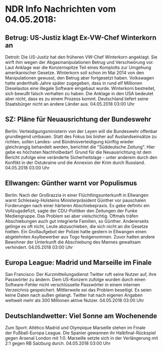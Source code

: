 # NDR Info Nachrichten vom 04.05.2018:


## Betrug: US-Justiz klagt Ex-VW-Chef Winterkorn an
Detroit: Die US-Justiz hat den früheren VW-Chef Winterkorn angeklagt. Sie wirft ihm wegen der Abgasmanipulationen Betrug und Verschwörung vor. Laut Anklage war die Konzernspitze Teil eines Komplotts zur Umgehung amerikanischer Gesetze. Winterkorn soll schon im Mai 2014 von den Manipulationen gewusst, den Betrug aber fortgesetzt haben. Volkswagen hatte anderthalb Jahre später zugegeben, dass in rund elf Millionen Dieselautos eine illegale Software eingebaut wurde. Winterkorn bestreitet, sich bewußt falsch verhalten zu haben. Die Anklage in den USA bedeutet aber nicht, dass es zu einem Prozess kommt. Deutschland liefert seine Staatsbürger nicht an andere Länder aus. 04.05.2018 03:00 Uhr 

## SZ: Pläne für Neuausrichtung der Bundeswehr
Berlin: Verteidigungsministerin von der Leyen will die Bundeswehr offenbar grundlegend umbauen. Statt des Fokus bis bisher auf Auslandseinsätze zu richten, sollen Landes- und Bündnisverteidigung künftig wieder gleichrangig behandelt werden, berichtet die "Süddeutsche Zeitung". Hier gebe es höchsten Nachholbedarf. Grund für die Neuausrichtung ist dem Bericht zufolge eine veränderte Sicherheitslage - unter anderem durch den Konflikt in der Ostukraine und die Annexion der Krim durch Russland. 04.05.2018 03:00 Uhr 

## Ellwangen: Günther warnt vor Populismus
Berlin: Nach der Großrazzia in einer Flüchtlingsunterkunft in Ellwangen warnt Schleswig-Holsteins Ministerpräsident Günther vor pauschalen Forderungen nach einer härteren Abschiebepraxis. Es gebe definitv ein Vollzugsdefizit, sagte der CDU-Politiker den Zeitungen der Funke Mediengruppe. Das Problem sei aber vielschichtig. Oftmals träfen Abschiebungen auch gut integrierte Familien, so Günther. Andererseits gelinge es oft nicht, Leute abzuschieben, die sich nicht an die Gesetze hielten. Ein Großaufgebot der Polizei hatte gestern in Ellwangen einen abgelehnten Asylbewerber aus Togo festgenommen. Zuvor hatten andere Bewohner der Unterkunft die Abschiebung des Mannes gewaltsam verhindert. 04.05.2018 03:00 Uhr 

## Europa League: Madrid und Marseille im Finale
San Francisco: Der Kurzmitteilungsdienst Twitter ruft seine Nutzer auf, ihre Passwörter zu ändern. Dem US-Konzern zufolge wurden durch einen Software-Fehler nicht verschlüsselte Passwörter in einem internen Verzeichnis gespeichert. Mittlerweile sei das Problem beseitigt. Es seien keine Daten nach außen gelangt. Twitter hat nach eigenen Angaben weltweit mehr als 300 Millionen aktive Nutzer. 04.05.2018 03:00 Uhr 

## Deutschlandwetter: Viel Sonne am Wochenende
Zum Sport: 		Atlético Madrid und Olympique Marseille stehen im Finale der Fußball-Europa League. Die Spanier gewannen ihr Halbfinal-Rückspiel gegen Arsenal London mit 1:0. Marseille setzte sich in der Verlängerung mit 2:1 gegen RB Salzburg durch. 04.05.2018 03:00 Uhr 
